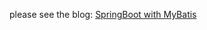please see the blog: [SpringBoot with MyBatis](http://tech.freeimmi.com/2020/02/springboot-3-mybatis/)